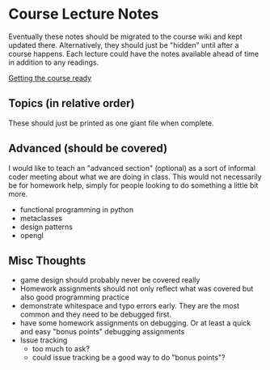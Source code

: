 # Course Lecture Notes

Eventually these notes should be migrated to the course wiki and kept updated there.  Alternatively, they should just be "hidden" until after a course happens.  Each lecture could have the notes available ahead of time in addition to any readings.


[Getting the course ready](https://github.com/zego5360/CS112-S12/notes/prep.md)

## Topics (in relative order)
These should just be printed as one giant file when complete.




## Advanced (should be covered)
I would like to teach an "advanced section" (optional) as a sort of informal coder meeting about what we are doing in class.  This would not necessarily be for homework help, simply for people looking to do something a little bit more.
 * functional programming in python
 * metaclasses
 * design patterns
 * opengl

## Misc Thoughts
 * game design should probably never be covered really
 * Homework assignments should not only reflect what was covered but also good programming practice
 * demonstrate whitespace and typo errors early.  They are the most common and they need to be debugged first.
 * have some homework assignments on debugging.  Or at least a quick and easy "bonus points" debugging assignments
 * Issue tracking
    * too much to ask?
    * could issue tracking be a good way to do "bonus points"?



